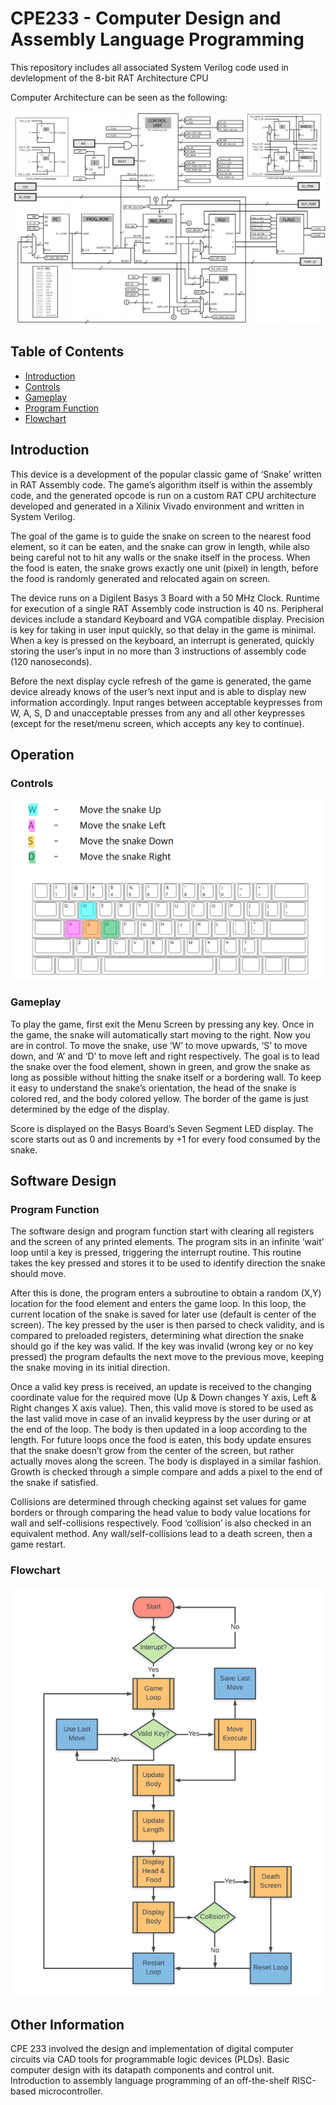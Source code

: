 # CPE233 - Computer Design and Assembly Language Programming
This repository includes all associated System Verilog code used in devlelopment of the 8-bit RAT Architecture CPU

Computer Architecture can be seen as the following:

![RAT MCU](https://github.com/Arsalan-M/CPE233/blob/master/RATCPUARCH.png)

## Table of Contents
* [Introduction](#introduction)
* [Controls](#controls)
* [Gameplay](#gameplay)
* [Program Function](#program-function)
* [Flowchart](#flowchart)

## Introduction

This device is a development of the popular classic game of ‘Snake’ written in
RAT Assembly code. The game’s algorithm itself is within the assembly code,
and the generated opcode is run on a custom RAT CPU architecture developed
and generated in a Xilinix Vivado environment and written in System Verilog.

The goal of the game is to guide the snake on screen to the nearest food
element, so it can be eaten, and the snake can grow in length, while also being
careful not to hit any walls or the snake itself in the process. When the food is
eaten, the snake grows exactly one unit (pixel) in length, before the food is
randomly generated and relocated again on screen.

The device runs on a Digilent Basys 3 Board with a 50 MHz Clock. Runtime for
execution of a single RAT Assembly code instruction is 40 ns. Peripheral
devices include a standard Keyboard and VGA compatible display.
Precision is key for taking in user input quickly, so that delay in the game is
minimal. When a key is pressed on the keyboard, an interrupt is generated,
quickly storing the user’s input in no more than 3 instructions of assembly code
(120 nanoseconds).

Before the next display cycle refresh of the game is generated, the game
device already knows of the user’s next input and is able to display new
information accordingly. Input ranges between acceptable keypresses from W,
A, S, D and unacceptable presses from any and all other keypresses (except for
the reset/menu screen, which accepts any key to continue). 

## Operation

### Controls
![Snake Keyboard Controls](https://github.com/Arsalan-M/CPE233/blob/master/SNAKE_Keys.png)

### Gameplay

To play the game, first exit the Menu Screen by pressing any key. Once in
the game, the snake will automatically start moving to the right. Now you are in
control. To move the snake, use ‘W’ to move upwards, ‘S’ to move down, and
‘A’ and ‘D’ to move left and right respectively. The goal is to lead the snake over
the food element, shown in green, and grow the snake as long as possible
without hitting the snake itself or a bordering wall. To keep it easy to
understand the snake’s orientation, the head of the snake is colored red, and
the body colored yellow. The border of the game is just determined by the
edge of the display.

Score is displayed on the Basys Board’s Seven Segment LED display. The
score starts out as 0 and increments by +1 for every food consumed by the
snake. 

## Software Design

### Program Function

The software design and program function start with clearing all registers
and the screen of any printed elements. The program sits in an infinite ‘wait’
loop until a key is pressed, triggering the interrupt routine. This routine takes
the key pressed and stores it to be used to identify direction the snake should
move.

After this is done, the program enters a subroutine to obtain a random
(X,Y) location for the food element and enters the game loop. In this loop, the
current location of the snake is saved for later use (default is center of the
screen). The key pressed by the user is then parsed to check validity, and is
compared to preloaded registers, determining what direction the snake should
go if the key was valid. If the key was invalid (wrong key or no key pressed) the
program defaults the next move to the previous move, keeping the snake
moving in its initial direction.

Once a valid key press is received, an update is received to the changing
coordinate value for the required move (Up & Down changes Y axis, Left &
Right changes X axis value). Then, this valid move is stored to be used as the
last valid move in case of an invalid keypress by the user during or at the end
of the loop. The body is then updated in a loop according to the length. For
future loops once the food is eaten, this body update ensures that the snake
doesn’t grow from the center of the screen, but rather actually moves along
the screen. The body is displayed in a similar fashion. Growth is checked
through a simple compare and adds a pixel to the end of the snake if satisfied.

Collisions are determined through checking against set values for game
borders or through comparing the head value to body value locations for wall
and self-collisions respectively. Food ‘collision’ is also checked in an equivalent
method. Any wall/self-collisions lead to a death screen, then a game restart. 

### Flowchart
![Software Flow Chart](https://github.com/Arsalan-M/CPE233/blob/master/SofwareFlowchart.png)

## Other Information
CPE 233 involved the design and implementation of digital computer circuits via CAD tools for programmable logic devices (PLDs).
Basic computer design with its datapath components and control unit. Introduction to assembly language programming of an off-the-shelf RISC-based microcontroller.


